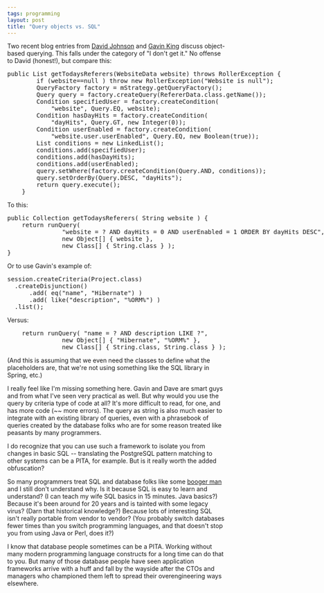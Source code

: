 ```yaml
---
tags: programming
layout: post
title: "Query objects vs. SQL"
---
```




Two recent blog entries from <a href="http://www.rollerweblogger.org/comments/roller/main/refactoring_roller">David Johnson</a> 
and <a href="http://blog.hibernate.org/cgi-bin/blosxom.cgi/2003/12/01#qbc">Gavin King</a> discuss object-based querying. This falls under the category of "I don't get it." No offense to David (honest!), but compare this:
<pre class="sourceCode">
public List getTodaysReferers(WebsiteData website) throws RollerException {
        if (website==null ) throw new RollerException("Website is null");
        QueryFactory factory = mStrategy.getQueryFactory();
        Query query = factory.createQuery(RefererData.class.getName());                
        Condition specifiedUser = factory.createCondition(
            "website", Query.EQ, website);            
        Condition hasDayHits = factory.createCondition(
            "dayHits", Query.GT, new Integer(0));            
        Condition userEnabled = factory.createCondition(
            "website.user.userEnabled", Query.EQ, new Boolean(true));            
        List conditions = new LinkedList();
        conditions.add(specifiedUser);
        conditions.add(hasDayHits);
        conditions.add(userEnabled);                
        query.setWhere(factory.createCondition(Query.AND, conditions));            
        query.setOrderBy(Query.DESC, "dayHits");       
        return query.execute();
    }
</pre>

<p>To this:</p>
<pre class="sourceCode">
public Collection getTodaysReferers( String website ) {
    return runQuery(
               "website = ? AND dayHits = 0 AND userEnabled = 1 ORDER BY dayHits DESC",
               new Object[] { website },
               new Class[] { String.class } );
}
</pre>

<p>Or to use Gavin's example of:</p>
<pre class="sourceCode">
session.createCriteria(Project.class)
  .createDisjunction()
      .add( eq("name", "Hibernate") )
      .add( like("description", "%ORM%") )
  .list();
</pre>

<p>Versus:</p>
<pre class="sourceCode">
    return runQuery( "name = ? AND description LIKE ?",
               new Object[] { "Hibernate", "%ORM%" },
               new Class[] { String.class, String.class } );
</pre>

<p>(And this is assuming that we even need the classes to define what the placeholders are, that we're not using something like the SQL library in Spring, etc.)</p>

<p>I really feel like I'm missing something here. Gavin and Dave are smart guys and from what I've seen very practical as well. But why would you use the query by criteria type of code at all? It's more difficult to read, for one, and has more code (~~ more errors). The query as string is also much easier to integrate with an existing library of queries, even with a phrasebook of queries created by the database folks who are for some reason treated like peasants by many programmers.</p>

<p>I do recognize that you can use such a framework to isolate you from changes in basic SQL -- translating the PostgreSQL pattern matching to other systems can be a PITA, for example. But is it really worth the added obfuscation?</p>

<p>So many programmers treat SQL and database folks like some <a href="http://www.snpp.com/episodes/1F16.html">booger man</a> and I still don't understand why. Is it because SQL is easy to learn and understand? (I can teach my wife SQL basics in 15 minutes. Java basics?) Because it's been around for 20 years and is tainted with some legacy virus? (Darn that historical knowledge?) Because lots of interesting SQL isn't really portable from vendor to vendor?  (You probably switch databases fewer times than you switch programming languages, and that doesn't stop you from using Java or Perl, does it?)</p>

<p>I know that database people sometimes can be a PITA. Working without many modern programming language constructs for a long time can do that to you. But many of those database people have seen application frameworks arrive with a huff and fall by the wayside after the CTOs and managers who championed them left to spread their overengineering ways elsewhere.</p>


